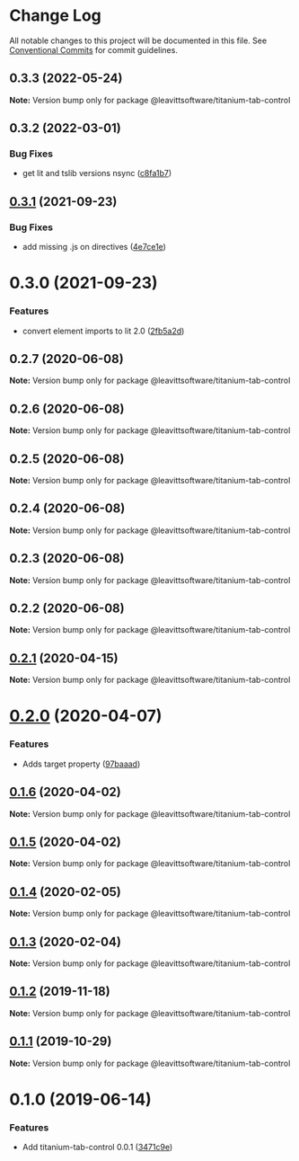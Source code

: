 # Change Log

All notable changes to this project will be documented in this file.
See [Conventional Commits](https://conventionalcommits.org) for commit guidelines.

## 0.3.3 (2022-05-24)

**Note:** Version bump only for package @leavittsoftware/titanium-tab-control





## 0.3.2 (2022-03-01)


### Bug Fixes

* get lit and tslib versions nsync ([c8fa1b7](https://github.com/LeavittSoftware/titanium-elements/commit/c8fa1b77320c6b6854009bb076ba0bcc2c632ae0))





## [0.3.1](https://github.com/LeavittSoftware/titanium-elements/compare/@leavittsoftware/titanium-tab-control@0.3.0...@leavittsoftware/titanium-tab-control@0.3.1) (2021-09-23)


### Bug Fixes

* add missing .js on directives  ([4e7ce1e](https://github.com/LeavittSoftware/titanium-elements/commit/4e7ce1eb2b51213e21d01755674239e810b24cd1))





# 0.3.0 (2021-09-23)


### Features

* convert element imports to lit 2.0 ([2fb5a2d](https://github.com/LeavittSoftware/titanium-elements/commit/2fb5a2da5a5af636541ce58e398fdf587e2c008a))





## 0.2.7 (2020-06-08)

**Note:** Version bump only for package @leavittsoftware/titanium-tab-control





## 0.2.6 (2020-06-08)

**Note:** Version bump only for package @leavittsoftware/titanium-tab-control





## 0.2.5 (2020-06-08)

**Note:** Version bump only for package @leavittsoftware/titanium-tab-control





## 0.2.4 (2020-06-08)

**Note:** Version bump only for package @leavittsoftware/titanium-tab-control





## 0.2.3 (2020-06-08)

**Note:** Version bump only for package @leavittsoftware/titanium-tab-control





## 0.2.2 (2020-06-08)

**Note:** Version bump only for package @leavittsoftware/titanium-tab-control





## [0.2.1](https://github.com/LeavittSoftware/titanium-elements/compare/@leavittsoftware/titanium-tab-control@0.2.0...@leavittsoftware/titanium-tab-control@0.2.1) (2020-04-15)

**Note:** Version bump only for package @leavittsoftware/titanium-tab-control





# [0.2.0](https://github.com/LeavittSoftware/titanium-elements/compare/@leavittsoftware/titanium-tab-control@0.1.6...@leavittsoftware/titanium-tab-control@0.2.0) (2020-04-07)


### Features

* Adds target property ([97baaad](https://github.com/LeavittSoftware/titanium-elements/commit/97baaade054f7855796c5798f20fb4f7c76890f5))





## [0.1.6](https://github.com/LeavittSoftware/titanium-elements/compare/@leavittsoftware/titanium-tab-control@0.1.5...@leavittsoftware/titanium-tab-control@0.1.6) (2020-04-02)

**Note:** Version bump only for package @leavittsoftware/titanium-tab-control





## [0.1.5](https://github.com/LeavittSoftware/titanium-elements/compare/@leavittsoftware/titanium-tab-control@0.1.4...@leavittsoftware/titanium-tab-control@0.1.5) (2020-04-02)

**Note:** Version bump only for package @leavittsoftware/titanium-tab-control





## [0.1.4](https://github.com/LeavittSoftware/titanium-elements/compare/@leavittsoftware/titanium-tab-control@0.1.3...@leavittsoftware/titanium-tab-control@0.1.4) (2020-02-05)

**Note:** Version bump only for package @leavittsoftware/titanium-tab-control





## [0.1.3](https://github.com/LeavittSoftware/titanium-elements/compare/@leavittsoftware/titanium-tab-control@0.1.2...@leavittsoftware/titanium-tab-control@0.1.3) (2020-02-04)

**Note:** Version bump only for package @leavittsoftware/titanium-tab-control





## [0.1.2](https://github.com/LeavittSoftware/titanium-elements/compare/@leavittsoftware/titanium-tab-control@0.1.1...@leavittsoftware/titanium-tab-control@0.1.2) (2019-11-18)

**Note:** Version bump only for package @leavittsoftware/titanium-tab-control





## [0.1.1](https://github.com/LeavittSoftware/titanium-elements/compare/@leavittsoftware/titanium-tab-control@0.1.0...@leavittsoftware/titanium-tab-control@0.1.1) (2019-10-29)

**Note:** Version bump only for package @leavittsoftware/titanium-tab-control





# 0.1.0 (2019-06-14)


### Features

* Add titanium-tab-control 0.0.1 ([3471c9e](https://github.com/LeavittSoftware/titanium-elements/commit/3471c9e))
